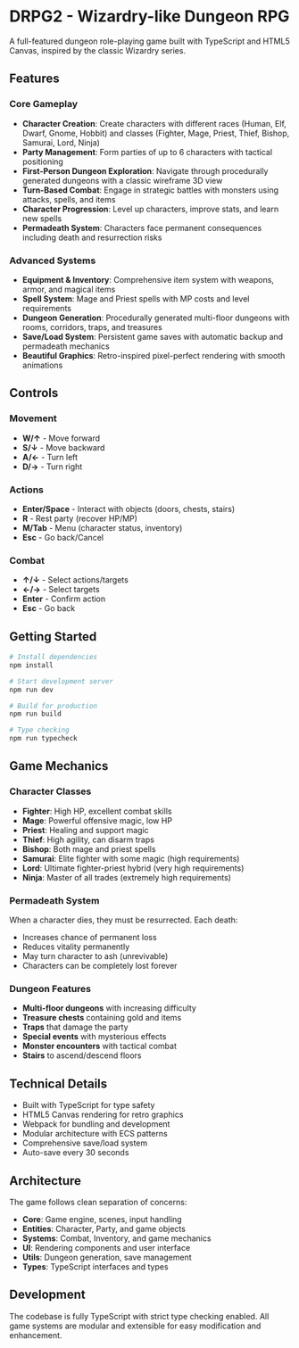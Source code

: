 # DRPG2 - Wizardry-like Dungeon RPG

A full-featured dungeon role-playing game built with TypeScript and HTML5 Canvas, inspired by the classic Wizardry series.

## Features

### Core Gameplay
- **Character Creation**: Create characters with different races (Human, Elf, Dwarf, Gnome, Hobbit) and classes (Fighter, Mage, Priest, Thief, Bishop, Samurai, Lord, Ninja)
- **Party Management**: Form parties of up to 6 characters with tactical positioning
- **First-Person Dungeon Exploration**: Navigate through procedurally generated dungeons with a classic wireframe 3D view
- **Turn-Based Combat**: Engage in strategic battles with monsters using attacks, spells, and items
- **Character Progression**: Level up characters, improve stats, and learn new spells
- **Permadeath System**: Characters face permanent consequences including death and resurrection risks

### Advanced Systems
- **Equipment & Inventory**: Comprehensive item system with weapons, armor, and magical items
- **Spell System**: Mage and Priest spells with MP costs and level requirements  
- **Dungeon Generation**: Procedurally generated multi-floor dungeons with rooms, corridors, traps, and treasures
- **Save/Load System**: Persistent game saves with automatic backup and permadeath mechanics
- **Beautiful Graphics**: Retro-inspired pixel-perfect rendering with smooth animations

## Controls

### Movement
- **W/↑** - Move forward
- **S/↓** - Move backward  
- **A/←** - Turn left
- **D/→** - Turn right

### Actions
- **Enter/Space** - Interact with objects (doors, chests, stairs)
- **R** - Rest party (recover HP/MP)
- **M/Tab** - Menu (character status, inventory)
- **Esc** - Go back/Cancel

### Combat
- **↑/↓** - Select actions/targets
- **←/→** - Select targets
- **Enter** - Confirm action
- **Esc** - Go back

## Getting Started

```bash
# Install dependencies
npm install

# Start development server
npm run dev

# Build for production
npm run build

# Type checking
npm run typecheck
```

## Game Mechanics

### Character Classes
- **Fighter**: High HP, excellent combat skills
- **Mage**: Powerful offensive magic, low HP
- **Priest**: Healing and support magic
- **Thief**: High agility, can disarm traps
- **Bishop**: Both mage and priest spells
- **Samurai**: Elite fighter with some magic (high requirements)
- **Lord**: Ultimate fighter-priest hybrid (very high requirements)  
- **Ninja**: Master of all trades (extremely high requirements)

### Permadeath System
When a character dies, they must be resurrected. Each death:
- Increases chance of permanent loss
- Reduces vitality permanently
- May turn character to ash (unrevivable)
- Characters can be completely lost forever

### Dungeon Features
- **Multi-floor dungeons** with increasing difficulty
- **Treasure chests** containing gold and items
- **Traps** that damage the party
- **Special events** with mysterious effects
- **Monster encounters** with tactical combat
- **Stairs** to ascend/descend floors

## Technical Details

- Built with TypeScript for type safety
- HTML5 Canvas rendering for retro graphics
- Webpack for bundling and development
- Modular architecture with ECS patterns
- Comprehensive save/load system
- Auto-save every 30 seconds

## Architecture

The game follows clean separation of concerns:

- **Core**: Game engine, scenes, input handling
- **Entities**: Character, Party, and game objects
- **Systems**: Combat, Inventory, and game mechanics
- **UI**: Rendering components and user interface
- **Utils**: Dungeon generation, save management
- **Types**: TypeScript interfaces and types

## Development

The codebase is fully TypeScript with strict type checking enabled. All game systems are modular and extensible for easy modification and enhancement.